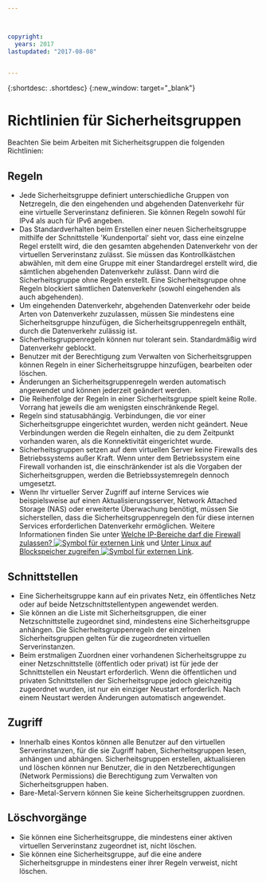 ```yaml
---



copyright:
  years: 2017
lastupdated: "2017-08-08"


---
```


{:shortdesc: .shortdesc}
{:new_window: target="_blank"}

# Richtlinien für Sicherheitsgruppen
Beachten Sie beim Arbeiten mit Sicherheitsgruppen die folgenden Richtlinien:

## Regeln

* Jede Sicherheitsgruppe definiert unterschiedliche Gruppen von Netzregeln, die den eingehenden und abgehenden Datenverkehr für eine virtuelle Serverinstanz definieren. Sie können Regeln sowohl für IPv4 als auch für IPv6 angeben.
* Das Standardverhalten beim Erstellen einer neuen Sicherheitsgruppe mithilfe der Schnittstelle 'Kundenportal' sieht vor, dass eine einzelne Regel erstellt wird, die den gesamten abgehenden Datenverkehr von der virtuellen Serverinstanz zulässt. Sie müssen das Kontrollkästchen abwählen, mit dem eine Gruppe mit einer Standardregel erstellt wird, die sämtlichen abgehenden Datenverkehr zulässt. Dann wird die Sicherheitsgruppe ohne Regeln erstellt. Eine Sicherheitsgruppe ohne Regeln blockiert sämtlichen Datenverkehr (sowohl eingehenden als auch abgehenden).
* Um eingehenden Datenverkehr, abgehenden Datenverkehr oder beide Arten von Datenverkehr zuzulassen, müssen Sie mindestens eine Sicherheitsgruppe hinzufügen, die Sicherheitsgruppenregeln enthält, durch die Datenverkehr zulässig ist. 
* Sicherheitsgruppenregeln können nur tolerant sein. Standardmäßig wird Datenverkehr geblockt.
* Benutzer mit der Berechtigung zum Verwalten von Sicherheitsgruppen können Regeln in einer Sicherheitsgruppe hinzufügen, bearbeiten oder löschen. 
* Änderungen an Sicherheitsgruppenregeln werden automatisch angewendet und können jederzeit geändert werden.
* Die Reihenfolge der Regeln in einer Sicherheitsgruppe spielt keine Rolle. Vorrang hat jeweils die am wenigsten einschränkende Regel.
* Regeln sind statusabhängig. Verbindungen, die vor einer Sicherheitsgruppe eingerichtet wurden, werden nicht geändert. Neue Verbindungen werden die Regeln einhalten, die zu dem Zeitpunkt vorhanden waren, als die Konnektivität eingerichtet wurde. 
* Sicherheitsgruppen setzen auf dem virtuellen Server keine Firewalls des Betriebssystems außer Kraft. Wenn unter dem Betriebssystem eine Firewall vorhanden ist, die einschränkender ist als die Vorgaben der Sicherheitsgruppen, werden die Betriebssystemregeln dennoch umgesetzt.
* Wenn Ihr virtueller Server Zugriff auf interne Services wie beispielsweise auf einen Aktualisierungsserver, Network Attached Storage (NAS) oder erweiterte Überwachung benötigt, müssen Sie sicherstellen, dass die Sicherheitsgruppenregeln den für diese internen Services erforderlichen Datenverkehr ermöglichen. Weitere Informationen finden Sie unter [Welche IP-Bereiche darf die Firewall zulassen? ![Symbol für externen Link](../../icons/launch-glyph.svg "Symbol für externen Link")](https://knowledgelayer.softlayer.com/faqs/6#154) und [Unter Linux auf Blockspeicher zugreifen ![Symbol für externen Link](../../icons/launch-glyph.svg "Symbol für externen Link")](https://knowledgelayer.softlayer.com/procedure/block-storage-linux).

## Schnittstellen

* Eine Sicherheitsgruppe kann auf ein privates Netz, ein öffentliches Netz oder auf beide Netzschnittstellentypen angewendet werden.
* Sie können an die Liste mit Sicherheitsgruppen, die einer Netzschnittstelle zugeordnet sind, mindestens eine Sicherheitsgruppe anhängen. Die Sicherheitsgruppenregeln der einzelnen Sicherheitsgruppen gelten für die zugeordneten virtuellen Serverinstanzen. 
* Beim erstmaligen Zuordnen einer vorhandenen Sicherheitsgruppe zu einer Netzschnittstelle (öffentlich oder privat) ist für jede der Schnittstellen ein Neustart erforderlich.  Wenn die öffentlichen und privaten Schnittstellen der Sicherheitsgruppe jedoch gleichzeitig zugeordnet wurden, ist nur ein einziger Neustart erforderlich.  Nach einem Neustart werden Änderungen automatisch angewendet.

## Zugriff
 
* Innerhalb eines Kontos können alle Benutzer auf den virtuellen Serverinstanzen, für die sie Zugriff haben, Sicherheitsgruppen lesen, anhängen und abhängen. Sicherheitsgruppen erstellen, aktualisieren und löschen können nur Benutzer, die in den Netzberechtigungen (Network Permissions) die Berechtigung zum Verwalten von Sicherheitsgruppen haben.
* Bare-Metal-Servern können Sie keine Sicherheitsgruppen zuordnen. 

## Löschvorgänge

* Sie können eine Sicherheitsgruppe, die mindestens einer aktiven virtuellen Serverinstanz zugeordnet ist, nicht löschen. 
* Sie können eine Sicherheitsgruppe, auf die eine andere Sicherheitsgruppe in mindestens einer ihrer Regeln verweist, nicht löschen.  

